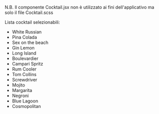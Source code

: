 N.B. Il componente Cocktail.jsx non è utilizzato ai fini dell'applicativo ma solo il file Cocktail.scss

Lista cocktail selezionabili:

- White Russian
- Pina Colada
- Sex on the beach
- Gin Lemon
- Long Island
- Boulevardier
- Campari Spritz
- Rum Cooler
- Tom Collins
- Screwdriver
- Mojito
- Margarita
- Negroni
- Blue Lagoon
- Cosmopolitan

